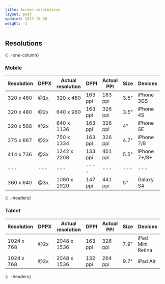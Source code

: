 ```yaml
---
title: Screen resolutions
layout: post
updated: 2017-10-30
weight: -1
---
```


## Resolutions
{: .-one-column}

### Mobile

| Resolution | DPPX | Actual resolution | DPPI    | Actual PPI | Size | Devices      |
| ---        | ---  | ---               | ---     | ---        | ---  | ---          |
| 320 x 480  | @1x  | 320 x 480         | 163 ppi | 163 ppi    | 3.5" | iPhone 3GS   |
| 320 x 480  | @2x  | 640 x 960         | 163 ppi | 326 ppi    | 3.5" | iPhone 4S    |
| 320 x 568  | @2x  | 640 x 1136        | 163 ppi | 326 ppi    | 4"   | iPhone SE    |
| 375 x 667  | @2x  | 750 x 1334        | 163 ppi | 326 ppi    | 4.7" | iPhone 7/8   |
| 414 x 736  | @3x  | 1242 x 2208       | 133 ppi | 401 ppi    | 5.5" | iPhone 7+/8+ |
| ---        | ---  | ---               | ----    | ---        | ---  | ---          |
| 360 x 640  | @3x  | 1080 x 1920       | 147 ppi | 441 ppi    | 5"   | Galaxy S4    |
{: .-headers}

### Tablet

| Resolution | DPPX | Actual resolution | DPPI    | Actual PPI | Size | Devices          |
| ---        | ---- | ---               | ---     | ---        | ---- | ---              |
| 1024 x 768 | @2x  | 2048 x 1536       | 163 ppi | 326 ppi    | 7.9" | iPad Mini Retina |
| 1024 x 768 | @2x  | 2048 x 1536       | 132 ppi | 264 ppi    | 9.7" | iPad Air         |
{: .-headers}

